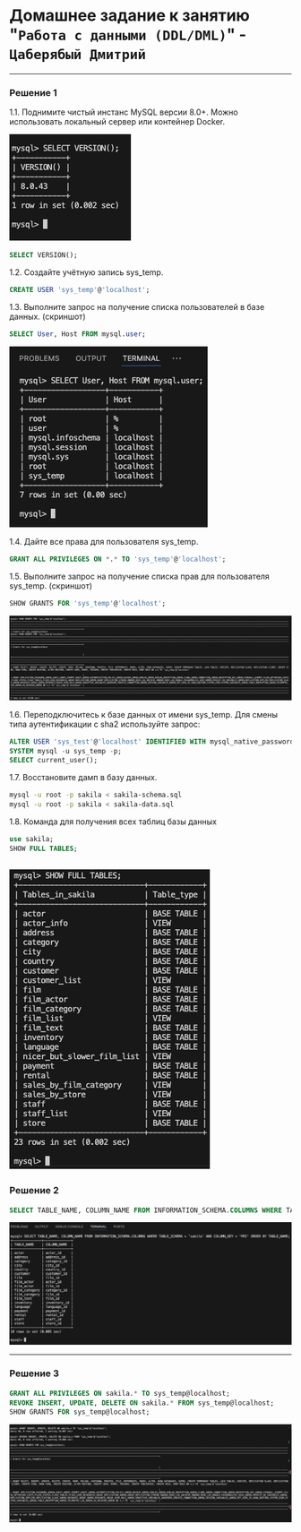 # Домашнее задание к занятию "`Работа с данными (DDL/DML)`" - `Цаберябый Дмитрий`

---

### Решение 1

1.1. Поднимите чистый инстанс MySQL версии 8.0+. Можно использовать локальный сервер или контейнер Docker.

![скриншот-1](https://github.com/dimbozz/ddl-dml-hw/blob/main/img/img_7.png)

```sql
SELECT VERSION();
```

1.2. Создайте учётную запись sys_temp.
```sql
CREATE USER 'sys_temp'@'localhost';
```

1.3. Выполните запрос на получение списка пользователей в базе данных. (скриншот)
```sql
SELECT User, Host FROM mysql.user;
```
![скриншот-2](https://github.com/dimbozz/ddl-dml-hw/blob/main/img/img_1.png)

1.4. Дайте все права для пользователя sys_temp.
```sql
GRANT ALL PRIVILEGES ON *.* TO 'sys_temp'@'localhost';
```

1.5. Выполните запрос на получение списка прав для пользователя sys_temp. (скриншот)
```sql
SHOW GRANTS FOR 'sys_temp'@'localhost';
```
![скриншот-3](https://github.com/dimbozz/ddl-dml-hw/blob/main/img/img_2.png)

1.6. Переподключитесь к базе данных от имени sys_temp.
Для смены типа аутентификации с sha2 используйте запрос:
```sql
ALTER USER 'sys_test'@'localhost' IDENTIFIED WITH mysql_native_password BY 'password';
SYSTEM mysql -u sys_temp -p;
SELECT current_user();
```

1.7. Восстановите дамп в базу данных.
```sh
mysql -u root -p sakila < sakila-schema.sql
mysql -u root -p sakila < sakila-data.sql 
```

1.8. Команда для получения всех таблиц базы данных
```sql
use sakila;
SHOW FULL TABLES;
```
![скриншот-4](https://github.com/dimbozz/ddl-dml-hw/blob/main/img/img_4.png)
---

### Решение 2

```sql
SELECT TABLE_NAME, COLUMN_NAME FROM INFORMATION_SCHEMA.COLUMNS WHERE TABLE_SCHEMA = 'sakila' AND COLUMN_KEY = 'PRI' ORDER BY TABLE_NAME;
```
![скриншот-5](https://github.com/dimbozz/ddl-dml-hw/blob/main/img/img_5.png)

---

### Решение 3

```sql
GRANT ALL PRIVILEGES ON sakila.* TO sys_temp@localhost;
REVOKE INSERT, UPDATE, DELETE ON sakila.* FROM sys_temp@localhost;
SHOW GRANTS FOR sys_temp@localhost;
```
![скриншот-6](https://github.com/dimbozz/ddl-dml-hw/blob/main/img/img_6.png)
